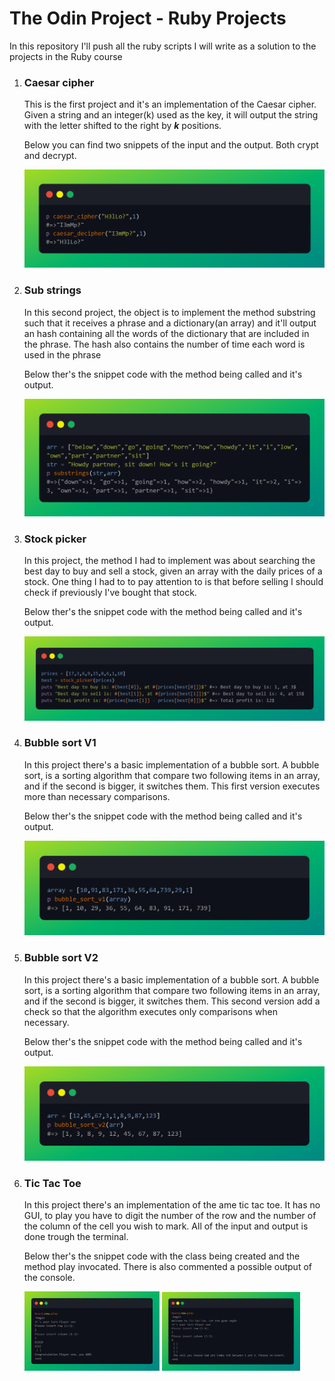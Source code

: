 # The Odin Project - Ruby Projects
In this repository I'll push all the ruby scripts I will write as a solution to the projects in the Ruby course

<ol>
<li>
  <h3>Caesar cipher</h3>
  <p>This is the first project and it's an implementation of the Caesar cipher. Given a string and an integer(k) used as the key, it will output the string with the letter shifted to the right by <b><i>k</i></b> positions.</p>
    <p>Below you can find two snippets of the input and the output. Both crypt and decrypt.</p>
  <img src="imgs/caesar_result.png">
</li>
<li>
  <h3>Sub strings</h3>
  <p>In this second project, the object is to implement the method substring such that it receives a phrase and a dictionary(an array) and it'll 
  output an hash containing all the words of the dictionary that are included in the phrase. The hash also contains the number of time each word 
    is used in the phrase</p>
  <p>Below ther's the snippet code with the method being called and it's output.</p>
  <img src="imgs/substrings_result.png">
</li>
<li>
  <h3>Stock picker</h3>
  <p>In this project, the method I had to implement was about searching the best day to buy and sell a stock, given an array with the daily prices of a stock. One thing I had to to pay attention to is that before selling I should check if previously I've bought that stock.</p>
  <p>Below ther's the snippet code with the method being called and it's output.</p>
  <img src="imgs/stock_picker_result.png">
</li>
<li>
  <h3>Bubble sort V1</h3>
  <p>In this project there's a basic implementation of a bubble sort.  A bubble sort, is a sorting algorithm that compare two following items in an array, and if the second is bigger, it switches them. This first version executes more than necessary comparisons.</p>
  <p>Below ther's the snippet code with the method being called and it's output.</p>
  <img src="imgs/bubble_sort_result_V1.png">
</li>
<li>
  <h3>Bubble sort V2</h3>
  <p>In this project there's a basic implementation of a bubble sort.  A bubble sort, is a sorting algorithm that compare two following items in an array, and if the second is bigger, it switches them. This second version add a check so that the algorithm executes only comparisons when necessary.</p>
  <p>Below ther's the snippet code with the method being called and it's output.</p>
  <img src="imgs/bubble_sort_result_V2.png">
</li>
<li>
  <h3>Tic Tac Toe</h3>
  <p>In this project there's an implementation of the ame tic tac toe. It has no GUI, to play you have to digit the number of the row and the number of the column of the cell you wish to mark. All of the input and output is done trough the terminal.</p>
  <p>Below ther's the snippet code with the class being created and the method play invocated. There is also commented a possible output of the console.</p>
  <img src="imgs/tic_tac_toe_win.png" width=45%>
  <img src="imgs/tic_tac_toe_out_bound.png" width=46%>
</li>
</ol>
